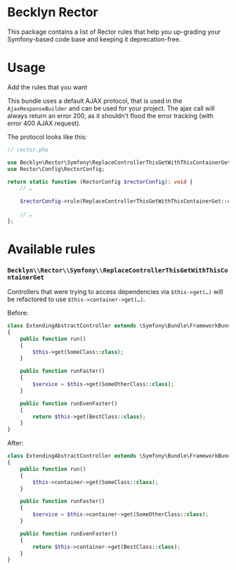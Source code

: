 Becklyn Rector
==============

This package contains a list of Rector rules that help you up-grading your Symfony-based code base and keeping it deprecation-free.


Usage
=====

Add the rules that you want 

This bundle uses a default AJAX protocol, that is used in the `AjaxResponseBuilder` and can be used for your
project. The ajax call will always return an error 200, as it shouldn't flood the error tracking (with error 400
AJAX request).

The protocol looks like this:

```php
// rector.php

use Becklyn\Rector\Symfony\ReplaceControllerThisGetWithThisContainerGet;
use Rector\Config\RectorConfig;

return static function (RectorConfig $rectorConfig): void {
    // …
    
    $rectorConfig->rule(ReplaceControllerThisGetWithThisContainerGet::class);
    
    // …
};
```


Available rules
===============

### `Becklyn\\Rector\\Symfony\\ReplaceControllerThisGetWithThisContainerGet`

Controllers that were trying to access dependencies via `$this->get(…)` will be refactored to use `$this->container->get(…)`.

Before:

```php
class ExtendingAbstractController extends \Symfony\Bundle\FrameworkBundle\Controller\AbstractController
{
    public function run()
    {
        $this->get(SomeClass::class);
    }

    public function runFaster()
    {
        $service = $this->get(SomeOtherClass::class);
    }

    public function runEvenFaster()
    {
        return $this->get(BestClass::class);
    }
}
```

After:

```php
class ExtendingAbstractController extends \Symfony\Bundle\FrameworkBundle\Controller\AbstractController
{
    public function run()
    {
        $this->container->get(SomeClass::class);
    }

    public function runFaster()
    {
        $service = $this->container->get(SomeOtherClass::class);
    }

    public function runEvenFaster()
    {
        return $this->container->get(BestClass::class);
    }
}
```
